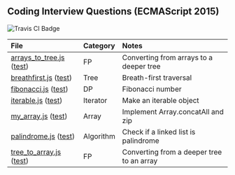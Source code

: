 ## Coding Interview Questions (ECMAScript 2015)

<img src="https://travis-ci.org/HIROSN/coding-interviews-es6.svg" alt="Travis CI Badge"></img>

File | Category | Notes
:--- | :------- | :----
[arrays_to_tree.js](lib/arrays_to_tree.js) ([test](test/arrays_to_tree_test.js)) | FP | Converting from arrays to a deeper tree
[breathfirst.js](lib/breathfirst.js) ([test](test/breathfirst_test.js)) | Tree | Breath-first traversal
[fibonacci.js](lib/fibonacci.js) ([test](test/fibonacci_test.js)) | DP | Fibonacci number
[iterable.js](lib/iterable.js) ([test](test/iterable_test.js)) | Iterator | Make an iterable object
[my_array.js](lib/my_array.js) ([test](test/my_array_test.js)) | Array | Implement Array.concatAll and zip
[palindrome.js](lib/palindrome.js) ([test](test/palindrome_test.js)) | Algorithm | Check if a linked list is palindrome
[tree_to_array.js](lib/tree_to_array.js) ([test](test/tree_to_array_test.js)) | FP | Converting from a deeper tree to an array

